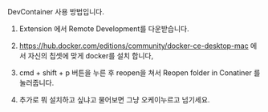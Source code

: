DevContainer 사용 방법입니다.



1. Extension 에서 Remote Development를 다운받습니다.

2. https://hub.docker.com/editions/community/docker-ce-desktop-mac 에서 자신의 칩셋에 맞게 docker를 설치 합니다,

3. cmd + shift + p 버튼을 누른 후 reopen을 쳐서  Reopen folder in Conatiner 를 눌러줍니다.


4. 추가로 뭐 설치하고 싶냐고 물어보면 그냥 오케이누르고 넘기세요.
